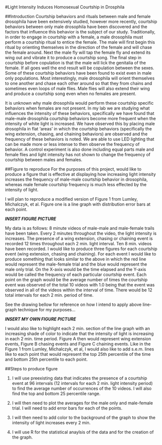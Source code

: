 #Light Intensity Induces Homosexual Courtship in Drosphila

##Introduction
Courtship behaviors and rituals between male and female drosophila have been
extensively studied, however more recently, courtship behaviors between only 
male drosophila have been discovered and the factors that influence this 
behavior is the subject of our study. Traditionally, in order to engage in 
courtship with a female, a male drosophila must perform a courtship ritual to 
entice the female. The male will first begin this ritual by orienting 
themselves in the direction of the female and will chase the female around. 
Next the male fly will tap the female fly and extend its wing out and vibrate 
it to produce a courtship song. The final step in courtship before copulation 
is that the male will lick the genitalia of the female. If all goes well the 
end result will be copulation between the sexes. Some of these courtship 
behaviors have been found to exist even in male only populations. Most 
interestingly, male drosophila will orient themselves to one another and chase 
each other around so that they from chains and sometimes even loops of male 
flies. Male flies will also extend their wing and produce a courtship song 
even when no females are present.

It is unknown why male drosophila would perform these courtship specific 
behaviors when females are not present. In my lab we are studying what 
influences the intensity of these behaviors, specifically we have found that 
male-male drosophila courtship behaviors become more frequent when the 
intensity of white light is increased. We have observed this by placing male 
drosophila in flat ‘areas’ in which the courtship behaviors (specifically the 
wing extension, chasing, and chaining behaviors) are observed and the frequency 
of these behaviors is noted. We are able to use LED lighting that can be made 
more or less intense to then observe the frequency of behavior. A control 
experiment is also done including equal parts male and female flies and light 
intensity has not shown to change the frequency of courtship between males and 
females. 

##Figure to reproduce
For the purposes of this project, would like to produce a figure that is 
effective at displaying how increasing light intensity increases the frequency 
of male-male courtship behavior in drosophila, whereas male female courtship 
frequency is much less effected by the intensity of light.

I will plan to reproduce a modified version of Figure 1 from Lumley, 
Michalczyk, et al. Figure one is a line graph with distribution error bars at
each point. 

***INSERT FIGURE PICTURE***

My data is as follows: 8 minute videos of male-male and male-female trails have 
been taken. Every 2 minutes throughout the video, the light intensity is 
increases. The presence of a wing extension, chasing or chaining event is 
recorded 12 times throughout each 2 min. light interval. Ten 8 min. videos 
have been recorded. I would like to produce three figures for each courtship 
event (wing extension, chasing and chaining). For each event I would like to 
produce something that looks similar to the above in which the red line would 
represent the male-female trial and the blue would represent the male only 
trial. On the X-axis would be the time elapsed and the Y-axis would be called 
the frequency of each particular courtship event. Each point on the graph 
would be the average number of times the courtship event was observed of the 
total 10 videos with 1.0 being that the event was observed in all of the videos 
within the interval of time. There would be 12 total intervals for each 2 min. 
period of time. 

See the drawing bellow for reference on how I intend to apply above line-graph 
technique for my purposes…

***INSERT MY OWN FIGURE PICTURE***

I would also like to highlight each 2 min. section of the line graph with an 
increasing shade of color to indicate that the intensity of light is 
increasing in each 2 min. time period. Figure A then would represent wing 
extension events, Figure B chasing events and Figure C chaining events. Like 
in the Figure 1 from Lumley, Michalczyk, et al, I would also like to add 
s.e.m. lines like to each point that would represent the top 25th percentile of 
the time and bottom 25th percentile to each point.

##Steps to produce figure
1. I will use preexisting data that indicates the presence of a courtship 
event at 96 intervals (12 intervals for each 2 min. light intensity 
period) to find the average number of occurrences of the 10 videos. 
I will also find the top and bottom 25 percentile range.
 
2. I will then need to plot the averages for the male only and male-female 
trial. I will need to add error bars for each of the points.
 
3. I will then need to add color to the background of the graph to show the 
intensity of light increases every 2 min.

4. I will use R for the statistical anaylsis of the data and for the creation
of the graph. 
